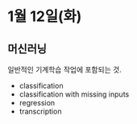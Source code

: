 # 1월 12일(화)

## 머신러닝

일반적인 기계학습 작업에 포함되는 것.
- classification
- classification with missing inputs
- regression
- transcription